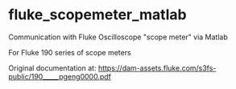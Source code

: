 # fluke_scopemeter_matlab
Communication with Fluke Oscilloscope "scope meter" via Matlab

For Fluke 190 series of scope meters

Original documentation at:
https://dam-assets.fluke.com/s3fs-public/190_____pgeng0000.pdf